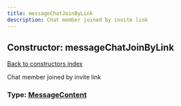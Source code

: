 ```yaml
---
title: messageChatJoinByLink
description: Chat member joined by invite link
---
```

## Constructor: messageChatJoinByLink  
[Back to constructors index](index.md)



Chat member joined by invite link




### Type: [MessageContent](../types/MessageContent.md)


